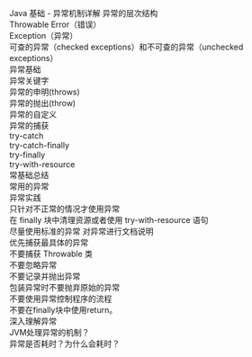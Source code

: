 Java 基础 - 异常机制详解 
    异常的层次结构  
        Throwable Error（错误）  
        Exception（异常）   
        可查的异常（checked exceptions）和不可查的异常（unchecked exceptions）   
    异常基础   
        异常关键字   
        异常的申明(throws)   
        异常的抛出(throw)   
        异常的自定义   
        异常的捕获   
            try-catch   
            try-catch-finally   
            try-finally   
            try-with-resource   
        常基础总结   
        常用的异常   
    异常实践   
        只针对不正常的情况才使用异常   
        在 finally 块中清理资源或者使用 try-with-resource 语句   
        尽量使用标准的异常 对异常进行文档说明   
        优先捕获最具体的异常   
        不要捕获 Throwable 类   
        不要忽略异常   
        不要记录并抛出异常   
        包装异常时不要抛弃原始的异常   
        不要使用异常控制程序的流程   
        不要在finally块中使用return。   
    深入理解异常   
        JVM处理异常的机制？   
        异常是否耗时？为什么会耗时？  